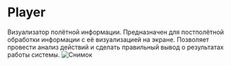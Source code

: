 # Player
Визуализатор полётной информации. Предназначен для постполётной обработки информации с её визуализацией на экране. Позволяет провести анализ действий и сделать правильный вывод о результатах работы системы.
![Снимок](https://github.com/ArcSigov/Player/assets/48837966/8dfcb08e-7ac1-4130-be44-a16331047d00)
